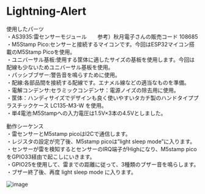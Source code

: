 # Lightning-Alert
使用したパーツ  
・AS3935:雷センサーモジュール　　参考）秋月電子さんの販売コード 108685  
・M5Stamp Pico:センサーと接続するマイコンです。今回はESP32マイコン搭載のM5Stamp Picoを使用。  
・ユニバーサル基板:使用する筐体に適したサイズの基板を使用します。今回は配線も少ないためユニバーサル基板を使用。  
・パッシブブザー:警告音を鳴らすために使用。  
・配線:各部品間を接続する配線です。エナメル線などの適当なものを準備。  
・電解コンデンサ:セラミックコンデンサ：電源ノイズの除去用に使用。  
・筐体：ハンディサイズでデザインも良く使いやすいタカチ製のハンドタイププラスチックケース LC135-M3-W を使用。  
・単4電池:M5Stampへの入力電圧は1.5V×3本の4.5Vとしました。  

動作シーケンス  
・雷センサーとM5stamp picoはI2Cで通信します。  
・レジスタの設定が完了後、M5stamp picoは”light sleep mode”に入ります。  
・センサーが雷を検知するとセンサーのIRQ端子がHighになり、M5stamp picoをGPIO33経由で起こしにいきます。  
・GPIO25を使用して、雷までの距離に従って、3種類のブザー音を鳴らします。  
・ブザー終了後、再度 light sleep mode に入ります。  

![image](https://github.com/user-attachments/assets/a6ec59df-30e4-43bb-b85f-1564e31756dc)

